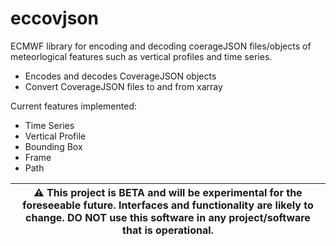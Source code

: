 # eccovjson

ECMWF library for encoding and decoding coerageJSON files/objects of meteorlogical features such as vertical profiles and time series.

* Encodes and decodes CoverageJSON objects
* Convert CoverageJSON files to and from xarray

Current features implemented:

* Time Series
* Vertical Profile
* Bounding Box
* Frame
* Path


| :warning: This project is BETA and will be experimental for the foreseeable future. Interfaces and functionality are likely to change. DO NOT use this software in any project/software that is operational. |
|--------------------------------------------------------------------------------------------------------------------------------------------------------------------------------------------------------------|
